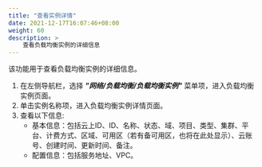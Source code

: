 ```yaml
---
title: "查看实例详情"
date: 2021-12-17T16:07:46+08:00
weight: 60
description: >
    查看负载均衡实例的详细信息
---
```


该功能用于查看负载均衡实例的详细信息。

1. 在左侧导航栏，选择 **_"网络/负载均衡/负载均衡实例"_** 菜单项，进入负载均衡实例页面。
2. 单击实例名称项，进入负载均衡实例详情页面。
2. 查看以下信息:
    - 基本信息：包括云上ID、ID、名称、状态、域、项目、类型、集群、平台、计费方式、区域、可用区（若有备可用区，也将在此处显示）、云账号、创建时间、更新时间、备注。
    - 配置信息：包括服务地址、VPC。